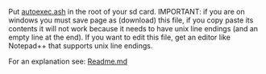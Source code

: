 Put [autoexec.ash](https://github.com/irungentoo/Xiaomi_Yi_4k_Camera/raw/master/4k+/increased_framerate/1.4.12/autoexec.ash) in the root of your sd card. IMPORTANT: if you are on windows you must save page as (download) this file, if you copy paste its contents it will not work because it needs to have unix line endings (and an empty line at the end). If you want to edit this file, get an editor like Notepad++ that supports unix line endings.

For an explanation see: [Readme.md](../Readme.md)
